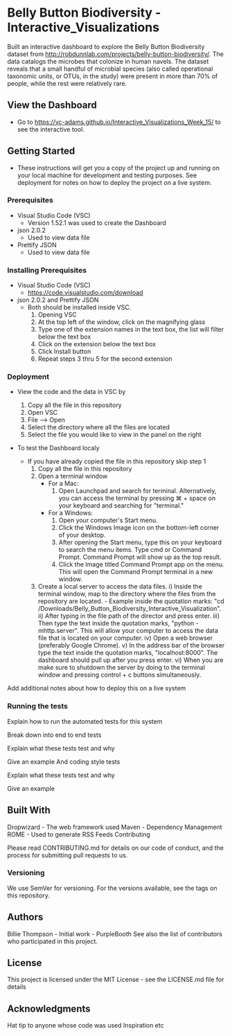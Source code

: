 # Belly Button Biodiversity - Interactive_Visualizations

Built an interactive dashboard to explore the Belly Button Biodiversity dataset from http://robdunnlab.com/projects/belly-button-biodiversity/. The data catalogs the microbes that colonize in human navels. The dataset reveals that a small handful of microbial species (also called operational taxonomic units, or OTUs, in the study) were present in more than 70% of people, while the rest were relatively rare.

## View the Dashboard
* Go to https://vc-adams.github.io/Interactive_Visualizations_Week_15/ to see the interactive tool.

## Getting Started    
* These instructions will get you a copy of the project up and running on your local machine for development and testing purposes. See deployment for notes on how to deploy the project on a live system.

### Prerequisites
* Visual Studio Code (VSC)
  * Version 1.52.1 was used to create the Dashboard
* json 2.0.2
  * Used to view data file
* Prettify JSON
  * Used to view data file

### Installing Prerequisites
* Visual Studio Code (VSC)
  * https://code.visualstudio.com/download
* json 2.0.2 and Prettify JSON
  * Both should be installed inside VSC. 
    1) Opening VSC 
    2) At the top left of the window, click on the magnifying glass 
    3) Type one of the extension names in the text box, the list will filter below the text box 
    4) Click on the extension below the text box 
    5) Click Install button 
    6) Repeat steps 3 thru 5 for the second extension 

### Deployment
* View the code and the data in VSC by 
    1) Copy all the file in this repository
    2) Open VSC
    3) File --> Open 
    4) Select the directory where all the files are located
    5) Select the file you would like to view in the panel on the right

* To test the Dashboard localy
  * If you have already copied the file in this repository skip step 1
    1) Copy all the file in this repository
    2) Open a terminal window
       - For a Mac: 
           1) Open Launchpad and search for terminal. Alternatively, you can access the terminal by pressing ⌘ + space on your keyboard and searching for "terminal."
       - For a Windows: 
           1) Open your computer's Start menu.
           2) Click the Windows Image icon on the bottom-left corner of your desktop.
           3) After opening the Start menu, type this on your keyboard to search the menu items. Type cmd or Command Prompt.  Command Prompt will show up as the top result.
           4) Click the Image titled Command Prompt app on the menu. This will open the Command Prompt terminal in a new window.
    3) Create a local server to access the data files.
       i) Inside the terminal window, map to the directory where the files from the repository are located.
           - Example inside the quotation marks: "cd /Downloads/Belly_Button_Biodiversity_Interactive_Visualization".
      ii) After typing in the file path of the director and press enter.
     iii) Then type the text inside the quotation marks, "python -mhttp.server". This will allow your computer to access the data file that is located on your computer.
      iv) Open a web browser (preferably Google Chrome).
       v) In the address bar of the browser type the text inside the quotation marks, "localhost:8000". The dashboard should pull up after you press enter.
      vi) When you are make sure to shutdown the server by doing to the terminal window and pressing control + c buttons simultaneously.


Add additional notes about how to deploy this on a live system

### Running the tests

Explain how to run the automated tests for this system

Break down into end to end tests

Explain what these tests test and why

Give an example
And coding style tests

Explain what these tests test and why

Give an example


## Built With

Dropwizard - The web framework used
Maven - Dependency Management
ROME - Used to generate RSS Feeds
Contributing

Please read CONTRIBUTING.md for details on our code of conduct, and the process for submitting pull requests to us.

### Versioning

We use SemVer for versioning. For the versions available, see the tags on this repository.

## Authors

Billie Thompson - Initial work - PurpleBooth
See also the list of contributors who participated in this project.

## License

This project is licensed under the MIT License - see the LICENSE.md file for details

## Acknowledgments

Hat tip to anyone whose code was used
Inspiration
etc
